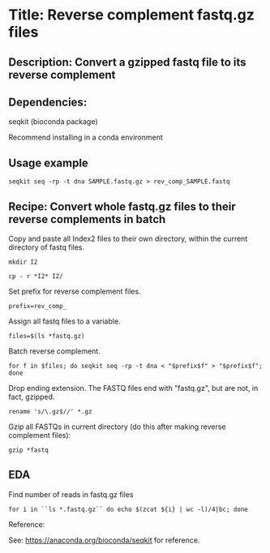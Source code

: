 # Title: Reverse complement fastq.gz files

## Description: Convert a gzipped fastq file to its reverse complement

## Dependencies: 
  seqkit (bioconda package)
  
  Recommend installing in a conda environment

## Usage example

  `seqkit seq -rp -t dna SAMPLE.fastq.gz > rev_comp_SAMPLE.fastq`
  
## Recipe: Convert whole fastq.gz files to their reverse complements in batch
  
  Copy and paste all Index2 files to their own directory, within the current directory of fastq files.
  
  `mkdir I2`
  
  `cp - r *I2* I2/`

  Set prefix for reverse complement files.
  
  `prefix=rev_comp_`
  
  Assign all fastq files to a variable.
  
  `files=$(ls *fastq.gz)`
  
  Batch reverse complement.
  
  `for f in $files; do seqkit seq -rp -t dna < "$prefix$f" > "$prefix$f"; done`
  
  Drop ending extension. The FASTQ files end with "fastq.gz", but are not, in fact, gzipped.

  `rename 's/\.gz$//' *.gz`
  
  Gzip all FASTQs in current directory (do this after making reverse complement files):

  `gzip *fastq`

## EDA

  Find number of reads in fastq.gz files

  `for i in ``ls *.fastq.gz`` do echo $(zcat ${i} | wc -l)/4|bc; done`


Reference:

See: https://anaconda.org/bioconda/seqkit for reference.

